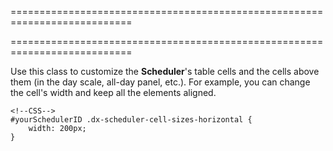 ===========================================================================
<!--handmade--><!--/handmade-->
===========================================================================

<!--shortDescription-->
Use this class to customize the **Scheduler**'s table cells and the cells above them (in the day scale, all-day panel, etc.). For example, you can change the cell's width and keep all the elements aligned.
<!--/shortDescription-->

<!--fullDescription-->

    <!--CSS-->
    #yourSchedulerID .dx-scheduler-cell-sizes-horizontal {
        width: 200px;
    }

<!--/fullDescription-->
